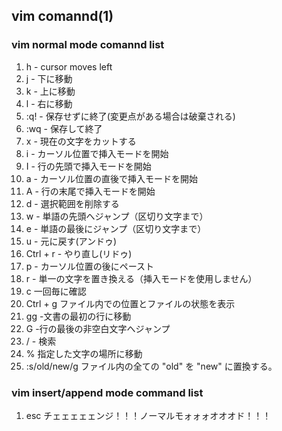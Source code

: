 ## vim comannd(1)

### vim normal mode comannd list

1. h - cursor moves left
1. j  - 下に移動
1. k - 上に移動
1. l  - 右に移動
1. :q!  - 保存せずに終了(変更点がある場合は破棄される)
1. :wq  - 保存して終了
1. x  - 現在の文字をカットする
1. i  - カーソル位置で挿入モードを開始
1. I  - 行の先頭で挿入モードを開始
1. a - カーソル位置の直後で挿入モードを開始
1. A  - 行の末尾で挿入モードを開始
1. d - 選択範囲を削除する
1. w - 単語の先頭へジャンプ（区切り文字まで）
1. e  - 単語の最後にジャンプ（区切り文字まで）
1. u - 元に戻す(アンドゥ)
1. Ctrl + r - やり直し(リドゥ)
1. p  - カーソル位置の後にペースト
1. r  - 単一の文字を置き換える（挿入モードを使用しません）
1. c 一回毎に確認
1. Ctrl + g ファイル内での位置とファイルの状態を表示
1. gg  -文書の最初の行に移動
1. G -行の最後の非空白文字へジャンプ
1. / - 検索
1. % 指定した文字の場所に移動
1. :s/old/new/g  ファイル内の全ての "old" を "new" に置換する。

### vim insert/append mode command list

1. esc チェェェェェンジ！！！ノーマルモォォォオオオド！！！
